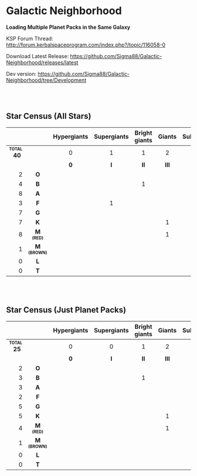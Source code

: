 # Galactic Neighborhood

**Loading Multiple Planet Packs in the Same Galaxy**


KSP Forum Thread: http://forum.kerbalspaceprogram.com/index.php?/topic/116058-0

Download Latest Release: https://github.com/Sigma88/Galactic-Neighborhood/releases/latest

Dev version: https://github.com/Sigma88/Galactic-Neighborhood/tree/Development

<br><br>

## Star Census (All Stars)

| | |Hypergiants|Supergiants|Bright giants|Giants|Subgiants|Dwarfs|Subdwarfs|White Dwarfs|
|---:|:---:|:---:|:---:|:---:|:---:|:---:|:---:|:---:|:---:|
|<b><sub><sup>TOTAL</sup></sub><br>40&nbsp;</b>| |0|1|1|2|3|28|1|4|
| | |**0**|**I**|**II**|**III**|**IV**|**V**|**VI**|**VII**|**
|2|**O**| | | | |1|1| | |
|4|**B**| | |1| | |3| | |
|8|**A**| | | | | |4| |4|
|3|**F**| |1| | |1|1| | |
|7|**G**| | | | | |7| | |
|7|**K**| | | |1|1|5| | |
|8|**M<br><sub><sup>(RED)</sup></sub>**| | | |1| |6|1| |
|1|**M<br><sub><sup>(BROWN)</sup></sub>**| | | | | |1| | |
|0|**L**| | | | | | | | |
|0|**T**| | | | | | | | |

<br><br>

## Star Census (Just Planet Packs)

| | |Hypergiants|Supergiants|Bright giants|Giants|Subgiants|Dwarfs|Subdwarfs|White Dwarfs|
|---:|:---:|:---:|:---:|:---:|:---:|:---:|:---:|:---:|:---:|
|<b><sub><sup>TOTAL</sup></sub><br>25&nbsp;</b>| |0|0|1|2|2|18|1|1|
| | |**0**|**I**|**II**|**III**|**IV**|**V**|**VI**|**VII**|**
|2|**O**| | | | |1|1| | |
|3|**B**| | |1| | |2| | |
|3|**A**| | | | | |2| |1|
|2|**F**| | | | |1|1| | |
|5|**G**| | | | | |5| | |
|5|**K**| | | |1| |4| | |
|4|**M<br><sub><sup>(RED)</sup></sub>**| | | |1| |2|1| |
|1|**M<br><sub><sup>(BROWN)</sup></sub>**| | | | | |1| | |
|0|**L**| | | | | | | | |
|0|**T**| | | | | | | | |
